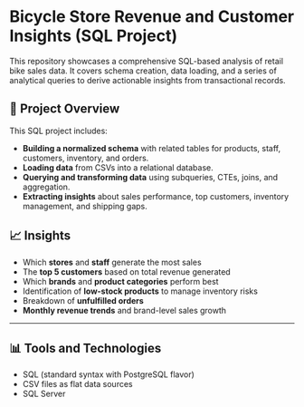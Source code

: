 #  Bicycle Store Revenue and Customer Insights (SQL Project)

This repository showcases a comprehensive SQL-based analysis of retail bike sales data. It covers schema creation, data loading, and a series of analytical queries to derive actionable insights from transactional records.

## 🧩 Project Overview

This SQL project includes:

- **Building a normalized schema** with related tables for products, staff, customers, inventory, and orders.
- **Loading data** from CSVs into a relational database.
- **Querying and transforming data** using subqueries, CTEs, joins, and aggregation.
- **Extracting insights** about sales performance, top customers, inventory management, and shipping gaps.


## 📈 Insights 

- Which **stores** and **staff** generate the most sales
- The **top 5 customers** based on total revenue generated
- Which **brands** and **product categories** perform best
- Identification of **low-stock products** to manage inventory risks
- Breakdown of **unfulfilled orders**
- **Monthly revenue trends** and brand-level sales growth

---

## 📊 Tools and Technologies

- SQL (standard syntax with PostgreSQL flavor)
- CSV files as flat data sources
-  SQL Server
